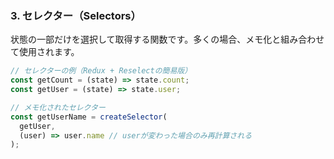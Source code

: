 ### 3. セレクター（Selectors）

状態の一部だけを選択して取得する関数です。多くの場合、メモ化と組み合わせて使用されます。

```javascript
// セレクターの例（Redux + Reselectの簡易版）
const getCount = (state) => state.count;
const getUser = (state) => state.user;

// メモ化されたセレクター
const getUserName = createSelector(
  getUser,
  (user) => user.name // userが変わった場合のみ再計算される
);
```
